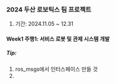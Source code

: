 ### 2024 두산 로보틱스 팀 프로젝트 

1. 기간: 2024.11.05 ~ 12.31

#### Week1 주행1: 서비스 로봇 및 관제 시스템 개발 

##### Tip: 

1. ros_msgs에서 인터스페이스 만들 것 
2. 

